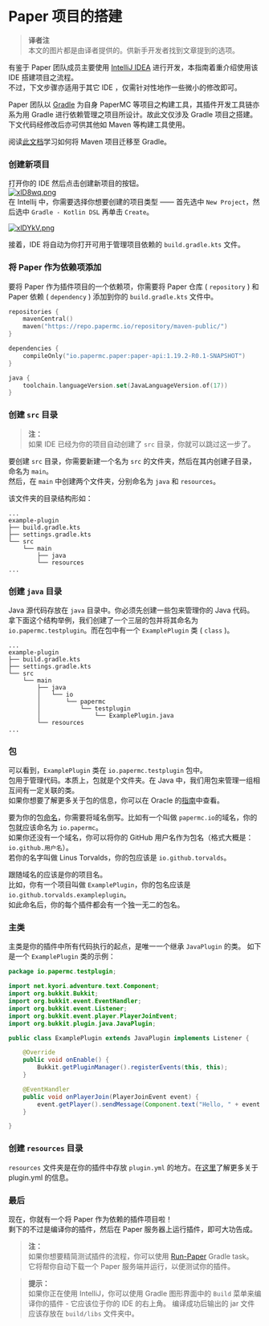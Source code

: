 # Paper 项目的搭建

> **译者注**  
> 本文的图片都是由译者提供的。供新手开发者找到文章提到的选项。

有鉴于 Paper 团队成员主要使用 [IntelliJ IDEA](https://www.jetbrains.com/idea/) 进行开发，本指南着重介绍使用该 IDE 搭建项目之流程。    
不过，下文步骤亦适用于其它 IDE ，仅需针对性地作一些微小的修改即可。  

Paper 团队以 [Gradle](https://gradle.org/) 为自身 PaperMC 等项目之构建工具，其插件开发工具链亦系为用 Gradle 进行依赖管理之项目所设计。故此文仅涉及 Gradle 项目之搭建。下文代码经修改后亦可供其他如 Maven 等构建工具使用。

阅读[此文档](https://docs.gradle.org/current/userguide/migrating_from_maven.html)学习如何将 Maven 项目迁移至 Gradle。

### 创建新项目

打开你的 IDE 然后点击创建新项目的按钮。  
[![xlD8wq.png](https://s1.ax1x.com/2022/10/05/xlD8wq.png)](https://imgse.com/i/xlD8wq)  
在 Intellij 中，你需要选择你想要创建的项目类型 —— 首先选中 `New Project`，然后选中 `Gradle - Kotlin DSL` 再单击 `Create`。    

[![xlDYkV.png](https://s1.ax1x.com/2022/10/05/xlDYkV.png)](https://imgse.com/i/xlDYkV)    

接着，IDE 将自动为你打开可用于管理项目依赖的 `build.gradle.kts` 文件。  

### 将 Paper 作为依赖项添加

要将 Paper 作为插件项目的一个依赖项，你需要将 Paper 仓库 ( `repository` ) 和 Paper 依赖 ( `dependency` ) 添加到你的 `build.gradle.kts` 文件中。  

```kotlin
repositories {
    mavenCentral()
    maven("https://repo.papermc.io/repository/maven-public/")
}

dependencies {
    compileOnly("io.papermc.paper:paper-api:1.19.2-R0.1-SNAPSHOT")
}

java {
    toolchain.languageVersion.set(JavaLanguageVersion.of(17))
}
```

### 创建 `src` 目录

> **注：**  
> 如果 IDE 已经为你的项目自动创建了 `src` 目录，你就可以跳过这一步了。

要创建 `src` 目录，你需要新建一个名为 `src` 的文件夹，然后在其内创建子目录，命名为 `main`。  
然后，在 `main` 中创建两个文件夹，分别命名为 `java` 和 `resources`。  

该文件夹的目录结构形如：

```
...
example-plugin
├── build.gradle.kts
├── settings.gradle.kts
└── src
    └── main
        ├── java
        └── resources
...
```

### 创建 `java` 目录

Java 源代码存放在 `java` 目录中。你必须先创建一些包来管理你的 Java 代码。
拿下面这个结构举例，我们创建了一个三层的包并将其命名为 `io.papermc.testplugin`。而在包中有一个 `ExamplePlugin` 类 ( `class` )。

```
...
example-plugin
├── build.gradle.kts
├── settings.gradle.kts
└── src
    └── main
        ├── java
        │   └── io
        │       └── papermc
        │           └── testplugin
        │               └── ExamplePlugin.java
        └── resources
...
```

### 包

可以看到，`ExamplePlugin` 类在 `io.papermc.testplugin` 包中。  
包用于管理代码。本质上，包就是个文件夹。在 Java 中，我们用包来管理一组相互间有一定关联的类。  
如果你想要了解更多关于包的信息，你可以在 Oracle 的[指南](https://docs.oracle.com/javase/tutorial/java/package/packages.html)中查看。  

要为你的包[命名](https://docs.oracle.com/javase/tutorial/java/package/namingpkgs.html)，你需要将域名倒写。比如有一个叫做 `papermc.io`的域名，你的包就应该命名为 `io.papermc`。  
如果你还没有一个域名，你可以将你的 GitHub 用户名作为包名（格式大概是：`io.github.用户名`）。  
若你的名字叫做 Linus Torvalds，你的包应该是 `io.github.torvalds`。  

跟随域名的应该是你的项目名。  
比如，你有一个项目叫做 `ExamplePlugin`，你的包名应该是`io.github.torvalds.exampleplugin`。  
如此命名后，你的每个插件都会有一个独一无二的包名。

### 主类

主类是你的插件中所有代码执行的起点，是唯一一个继承 `JavaPlugin` 的类。 
如下是一个 `ExamplePlugin` 类的示例：

```java
package io.papermc.testplugin;

import net.kyori.adventure.text.Component;
import org.bukkit.Bukkit;
import org.bukkit.event.EventHandler;
import org.bukkit.event.Listener;
import org.bukkit.event.player.PlayerJoinEvent;
import org.bukkit.plugin.java.JavaPlugin;

public class ExamplePlugin extends JavaPlugin implements Listener {

    @Override
    public void onEnable() {
        Bukkit.getPluginManager().registerEvents(this, this);
    }

    @EventHandler
    public void onPlayerJoin(PlayerJoinEvent event) {
        event.getPlayer().sendMessage(Component.text("Hello, " + event.getPlayer().getName() + "!"));
    }

}
```

### 创建 `resources` 目录

`resources` 文件夹是在你的插件中存放 `plugin.yml` 的地方。在[这里](https://docs.poikcue.com/#/PaperMC/dev/getting-start/plugin-yml)了解更多关于 plugin.yml 的信息。  

### 最后

现在，你就有一个将 Paper 作为依赖的插件项目啦！  
剩下的不过是编译你的插件，然后在 Paper 服务器上运行插件，即可大功告成。  

> **注：**  
> 如果你想要精简测试插件的流程，你可以使用 [Run-Paper](https://github.com/jpenilla/run-paper) Gradle task。  
> 它将帮你自动下载一个 Paper 服务端并运行，以便测试你的插件。  

> **提示：**    
> 如果你正在使用 IntelliJ，你可以使用 Gradle 图形界面中的 `Build` 菜单来编译你的插件 - 它应该位于你的 IDE 的右上角。
> 编译成功后输出的 jar 文件应该存放在 `build/libs` 文件夹中。
